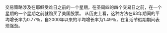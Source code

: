交易策略涉及在耶稣受难日之前的一个星期，在圣周四的四个交易日之前，在一个星期的一个星期之前就购买了美国股票。 从历史上看，这种方法在63年期间的平均增长率为0.77％，自2000年以来的平均增长率为1.49％，在复活节假期期间表现强劲。